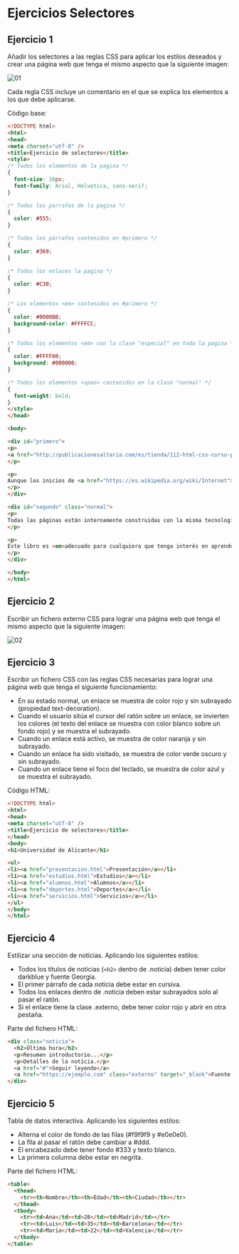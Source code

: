 # Ejercicios Selectores

## Ejercicio 1

Añadir los selectores a las reglas CSS para aplicar los estilos deseados y crear una página web que tenga el mismo aspecto que la siguiente imagen:

![][01]

Cada regla CSS incluye un comentario en el que se explica los elementos a los que debe aplicarse.

Código base:

```html
<!DOCTYPE html>
<html>
<head>
<meta charset="utf-8" />
<title>Ejercicio de selectores</title>
<style>
/* Todos los elementos de la pagina */
{
  font-size: 16px;
  font-family: Arial, Helvetica, sans-serif;
}

/* Todos los parrafos de la pagina */
{
  color: #555;
}

/* Todos los párrafos contenidos en #primero */
{
  color: #369;
}

/* Todos los enlaces la pagina */
{
  color: #C30;
}

/* Los elementos <em> contenidos en #primero */
{
  color: #0000BB;
  background-color: #FFFFCC;
}

/* Todos los elementos <em> con la clase "especial" en toda la pagina */
{
  color: #FFFF00;
  background: #000000;
}

/* Todos los elementos <span> contenidos en la clase "normal" */
{
  font-weight: bold;
}
</style>
</head>

<body>

<div id="primero">
<p>
<a href="http://publicacionesaltaria.com/es/tienda/112-html-css-curso-practico.html">HTML &amp; CSS: Curso práctico avanzado</a>
</p>

<p>
Aunque los inicios de <a href="https://es.wikipedia.org/wiki/Internet">Internet</a> se remontan a los años sesenta, no ha sido hasta los años noventa cuando, gracias a la Web, se ha extendido su uso por todo el mundo. En pocos años, la Web ha evolucionado enormemente: se ha pasado de páginas sencillas, con pocas imágenes y contenidos estáticos que eran visitadas por unos pocos usuarios a <em>páginas complejas, con contenidos dinámicos que provienen de bases de datos y que son visitadas por miles de usuarios al mismo tiempo</em>.
</p>
</div>

<div id="segundo" class="normal">
<p>
Todas las páginas están internamente construidas con la misma tecnología, con el <em class="especial">Lenguaje de marcas de hipertexto</em> (<span>Hypertext Markup Language</span>, <a href="https://es.wikipedia.org/wiki/HTML">HTML</a>) y con las <em class="especial">Hojas de estilo en cascada</em> (<span>Cascading Style Sheets</span>, <a href="https://es.wikipedia.org/wiki/CSS">CSS</a>).
</p>

<p>
Este libro es <em>adecuado para cualquiera que tenga interés en aprender a desarrollar sus propias páginas web</em>. No son necesarios conocimientos previos para aprender con este libro, lo único que es necesario es saber utilizar un ordenador y saber navegar por la Web.
</p>
</div>

</body>
</html>
```

## Ejercicio 2

Escribir un fichero externo CSS para lograr una página web que tenga el mismo aspecto que la siguiente imagen:

![][02]

[01]: ./ejercicio01.png "01"
[02]: ./ejercicio02.png "02"

## Ejercicio 3

Escribir un fichero CSS con las reglas CSS necesarias para lograr una página web que tenga el siguiente funcionamiento:

* En su estado normal, un enlace se muestra de color rojo y sin subrayado (propiedad text-decoration).
* Cuando el usuario sitúa el cursor del ratón sobre un enlace, se invierten los colores (el texto del enlace se muestra con color blanco sobre un fondo rojo) y se muestra el subrayado.
* Cuando un enlace está activo, se muestra de color naranja y sin subrayado.
* Cuando un enlace ha sido visitado, se muestra de color verde oscuro y sin subrayado.
* Cuando un enlace tiene el foco del teclado, se muestra de color azul y se muestra el subrayado.

Código HTML:

```html
<!DOCTYPE html>
<html>
<head>
<meta charset="utf-8" />
<title>Ejercicio de selectores</title>
</head>
<body>
<h1>Universidad de Alicante</h1>

<ul>
<li><a href="presentacion.html">Presentación</a></li>
<li><a href="estudios.html">Estudios</a></li>
<li><a href="alumnos.html">Alumnos</a></li>
<li><a href="deportes.html">Deportes</a></li>
<li><a href="servicios.html">Servicios</a></li>
</ul>
</body>
</html>
```

## Ejercicio 4

Estilizar una sección de noticias. Aplicando los siguientes estilos:

* Todos los títulos de noticias (`<h2>` dentro de .noticia) deben tener color darkblue y fuente Georgia.
* El primer párrafo de cada noticia debe estar en cursiva.
* Todos los enlaces dentro de .noticia deben estar subrayados solo al pasar el ratón.
* Si el enlace tiene la clase .externo, debe tener color rojo y abrir en otra pestaña.

Parte del fichero HTML:

```html
<div class="noticia">
  <h2>Última hora</h2>
  <p>Resumen introductorio...</p>
  <p>Detalles de la noticia.</p>
  <a href="#">Seguir leyendo</a>
  <a href="https://ejemplo.com" class="externo" target="_blank">Fuente externa</a>
</div>
```

## Ejercicio 5

Tabla de datos interactiva. Aplicando los siguientes estilos:

* Alterna el color de fondo de las filas (#f9f9f9 y #e0e0e0).
* La fila al pasar el ratón debe cambiar a #ddd.
* El encabezado debe tener fondo #333 y texto blanco.
* La primera columna debe estar en negrita.

Parte del fichero HTML:

```html
<table>
  <thead>
    <tr><th>Nombre</th><th>Edad</th><th>Ciudad</th></tr>
  </thead>
  <tbody>
    <tr><td>Ana</td><td>28</td><td>Madrid</td></tr>
    <tr><td>Luis</td><td>35</td><td>Barcelona</td></tr>
    <tr><td>María</td><td>22</td><td>Valencia</td></tr>
  </tbody>
</table>
```
